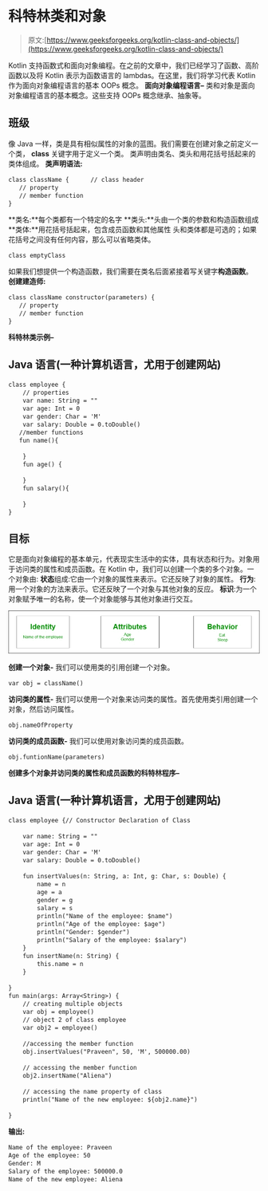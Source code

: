 # 科特林类和对象

> 原文:[https://www.geeksforgeeks.org/kotlin-class-and-objects/](https://www.geeksforgeeks.org/kotlin-class-and-objects/)

Kotlin 支持函数式和面向对象编程。在之前的文章中，我们已经学习了函数、高阶函数以及将 Kotlin 表示为函数语言的 lambdas。在这里，我们将学习代表 Kotlin 作为面向对象编程语言的基本 OOPs 概念。
**面向对象编程语言–**
类和对象是面向对象编程语言的基本概念。这些支持 OOPs 概念继承、抽象等。

## 班级

像 Java 一样，类是具有相似属性的对象的蓝图。我们需要在创建对象之前定义一个类， **class** 关键字用于定义一个类。
类声明由类名、类头和用花括号括起来的类体组成。
**类声明语法:**

```
class className {      // class header
   // property
   // member function
}
```

**类名:**每个类都有一个特定的名字
**类头:**头由一个类的参数和构造函数组成
**类体:**用花括号括起来，包含成员函数和其他属性
头和类体都是可选的；如果花括号之间没有任何内容，那么可以省略类体。

```
class emptyClass
```

如果我们想提供一个构造函数，我们需要在类名后面紧接着写关键字**构造函数**。
**创建建造师:**

```
class className constructor(parameters) {    
   // property
   // member function
}
```

**科特林类示例–**

## Java 语言(一种计算机语言，尤用于创建网站)

```
class employee {
    // properties
    var name: String = ""
    var age: Int = 0
    var gender: Char = 'M'
    var salary: Double = 0.toDouble()
   //member functions
   fun name(){

    }
    fun age() {

    }
    fun salary(){

    }
}
```

## 目标

它是面向对象编程的基本单元，代表现实生活中的实体，具有状态和行为。对象用于访问类的属性和成员函数。在 Kotlin 中，我们可以创建一个类的多个对象。一个对象由:
**状态**组成:它由一个对象的属性来表示。它还反映了对象的属性。
**行为**:用一个对象的方法来表示。它还反映了一个对象与其他对象的反应。
**标识**:为一个对象赋予唯一的名称，使一个对象能够与其他对象进行交互。

![](img/06fed1791993e83d95e680fbcbf1cbda.png)

**创建一个对象-**
我们可以使用类的引用创建一个对象。

```
var obj = className()
```

**访问类的属性-**
我们可以使用一个对象来访问类的属性。首先使用类引用创建一个对象，然后访问属性。

```
obj.nameOfProperty
```

**访问类的成员函数-**
我们可以使用对象访问类的成员函数。

```
obj.funtionName(parameters)
```

**创建多个对象并访问类的属性和成员函数的科特林程序–**

## Java 语言(一种计算机语言，尤用于创建网站)

```
class employee {// Constructor Declaration of Class

    var name: String = ""
    var age: Int = 0
    var gender: Char = 'M'
    var salary: Double = 0.toDouble()

    fun insertValues(n: String, a: Int, g: Char, s: Double) {
        name = n
        age = a
        gender = g
        salary = s
        println("Name of the employee: $name")
        println("Age of the employee: $age")
        println("Gender: $gender")
        println("Salary of the employee: $salary")
    }
    fun insertName(n: String) {
        this.name = n
    }

}
fun main(args: Array<String>) {
    // creating multiple objects
    var obj = employee()
    // object 2 of class employee
    var obj2 = employee()

    //accessing the member function
    obj.insertValues("Praveen", 50, 'M', 500000.00)

    // accessing the member function
    obj2.insertName("Aliena")

    // accessing the name property of class
    println("Name of the new employee: ${obj2.name}")

}
```

**输出:**

```
Name of the employee: Praveen
Age of the employee: 50
Gender: M
Salary of the employee: 500000.0
Name of the new employee: Aliena
```